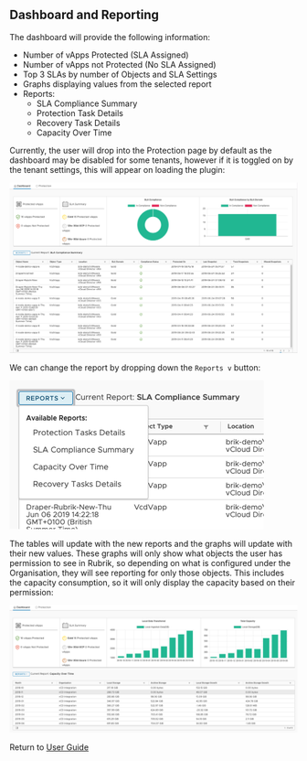 ## Dashboard and Reporting

The dashboard will provide the following information:

* Number of vApps Protected (SLA Assigned)
* Number of vApps not Protected (No SLA Assigned)
* Top 3 SLAs by number of Objects and SLA Settings
* Graphs displaying values from the selected report
* Reports:
    * SLA Compliance Summary
    * Protection Task Details
    * Recovery Task Details
    * Capacity Over Time

Currently, the user will drop into the Protection page by default as the dashboard may be disabled for some tenants, however if it is toggled on by the tenant settings, this will appear on loading the plugin:

![alt-text](../img/img48.png)

We can change the report by dropping down the `Reports v` button:

![alt-text](../img/img49.png)

The tables will update with the new reports and the graphs will update with their new values.  These graphs will only show what objects the user has permission to see in Rubrik, so depending on what is configured under the Organisation, they will see reporting for only those objects. This includes the capacity consumption, so it will only display the capacity based on their permission:

![alt-text](../img/img50.png)

Return to [User Guide](../user-guide.md)
